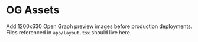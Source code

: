 # OG Assets

Add 1200x630 Open Graph preview images before production deployments. Files referenced in `app/layout.tsx` should live here.
